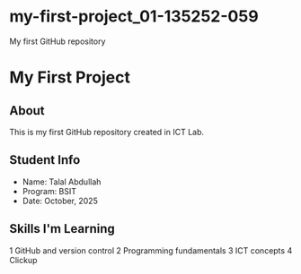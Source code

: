 # my-first-project_01-135252-059
My first GitHub repository

# My First Project 
## About 
This is my first GitHub repository created in ICT Lab. 
## Student Info
- Name: Talal Abdullah 
- Program: BSIT 
- Date: October, 2025 

## Skills I'm Learning 
1 GitHub and version control 
2 Programming fundamentals 
3 ICT concepts 
4 Clickup 